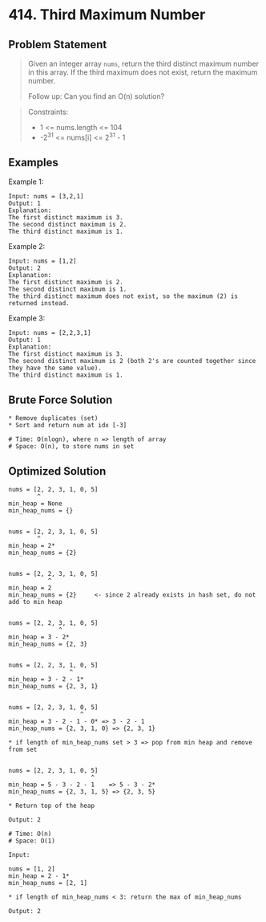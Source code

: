 # 414. Third Maximum Number

## Problem Statement

> Given an integer array `nums`, return the third distinct maximum number in this array. If the third maximum does not exist, return the maximum number.
>
> Follow up: Can you find an O(n) solution?

> Constraints:
>
> - 1 <= nums.length <= 104
> - -2<sup>31</sup> <= nums[i] <= 2<sup>31</sup> - 1

## Examples

Example 1:

```
Input: nums = [3,2,1]
Output: 1
Explanation:
The first distinct maximum is 3.
The second distinct maximum is 2.
The third distinct maximum is 1.
```

Example 2:

```
Input: nums = [1,2]
Output: 2
Explanation:
The first distinct maximum is 2.
The second distinct maximum is 1.
The third distinct maximum does not exist, so the maximum (2) is returned instead.
```

Example 3:

```
Input: nums = [2,2,3,1]
Output: 1
Explanation:
The first distinct maximum is 3.
The second distinct maximum is 2 (both 2's are counted together since they have the same value).
The third distinct maximum is 1.
```

## Brute Force Solution

```
* Remove duplicates (set)
* Sort and return num at idx [-3]

# Time: O(nlogn), where n => length of array
# Space: O(n), to store nums in set
```

## Optimized Solution

```
nums = [2, 2, 3, 1, 0, 5]
        ^
min_heap = None
min_heap_nums = {}


nums = [2, 2, 3, 1, 0, 5]
        ^
min_heap = 2*
min_heap_nums = {2}


nums = [2, 2, 3, 1, 0, 5]
           ^
min_heap = 2
min_heap_nums = {2}     <- since 2 already exists in hash set, do not add to min heap


nums = [2, 2, 3, 1, 0, 5]
              ^
min_heap = 3 - 2*
min_heap_nums = {2, 3}


nums = [2, 2, 3, 1, 0, 5]
                 ^
min_heap = 3 - 2 - 1*
min_heap_nums = {2, 3, 1}


nums = [2, 2, 3, 1, 0, 5]
                    ^
min_heap = 3 - 2 - 1 - 0* => 3 - 2 - 1
min_heap_nums = {2, 3, 1, 0} => {2, 3, 1}

* if length of min_heap_nums set > 3 => pop from min heap and remove from set


nums = [2, 2, 3, 1, 0, 5]
                       ^
min_heap = 5 - 3 - 2 - 1    => 5 - 3 - 2*
min_heap_nums = {2, 3, 1, 5} => {2, 3, 5}

* Return top of the heap

Output: 2

# Time: O(n)
# Space: O(1)
```

```
Input:

nums = [1, 2]
min_heap = 2 - 1*
min_heap_nums = [2, 1]

* if length of min_heap_nums < 3: return the max of min_heap_nums

Output: 2
```
